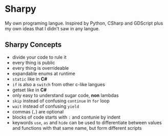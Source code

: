 # Sharpy

My own programing langue.
Inspired by Python, CSharp and GDScript
plus my own ideas that I didn't saw in any langue.

## Sharpy Concepts

- divide your code to rule it
- every thing is public
- every thing is overrideable
- expandable enums at runtime
- `static` like in **C#** 
- `if` is also a `switch` from other c-like langues
- getset like in **C#**
- only easy to understand sugar code, **non** lambdas
- `skip` instead of confusing `continue` in `for` loop
- `wait` instead of confusing `yield`
- commas (`,`) are optional
- blocks of code starts with `:` and contunie by indent
- keywords `use`, `as` and `hide` can be used
  to differentiate between values and functions with
  that same name, but form different scripts
